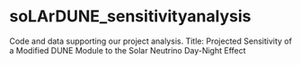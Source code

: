 # soLArDUNE_sensitivityanalysis
Code and data supporting our project analysis. Title: Projected Sensitivity of a Modified DUNE Module to the Solar Neutrino Day-Night Effect
